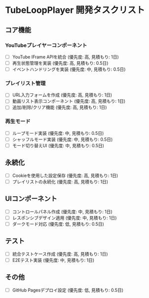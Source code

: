 # TubeLoopPlayer 開発タスクリスト

## コア機能

### YouTubeプレイヤーコンポーネント
- [ ] YouTube IFrame APIを統合 (優先度: 高, 見積もり: 1日)
- [ ] 再生状態管理を実装 (優先度: 高, 見積もり: 0.5日)
- [ ] イベントハンドリングを実装 (優先度: 中, 見積もり: 0.5日)

### プレイリスト管理
- [ ] URL入力フォームを作成 (優先度: 高, 見積もり: 1日)
- [ ] 動画リスト表示コンポーネント (優先度: 高, 見積もり: 1日)
- [ ] 追加/削除/クリア機能 (優先度: 高, 見積もり: 1日)

### 再生モード
- [ ] ループモード実装 (優先度: 中, 見積もり: 0.5日)
- [ ] シャッフルモード実装 (優先度: 中, 見積もり: 0.5日)
- [ ] モード切り替えUI (優先度: 中, 見積もり: 0.5日)

## 永続化
- [ ] Cookieを使用した設定保存 (優先度: 高, 見積もり: 1日)
- [ ] プレイリストの永続化 (優先度: 高, 見積もり: 1日)

## UIコンポーネント
- [ ] コントロールパネル作成 (優先度: 中, 見積もり: 1日)
- [ ] レスポンシブデザイン適用 (優先度: 中, 見積もり: 1日)
- [ ] ダークモード対応 (優先度: 低, 見積もり: 0.5日)

## テスト
- [ ] 統合テストケース作成 (優先度: 高, 見積もり: 1日)
- [ ] E2Eテスト実装 (優先度: 中, 見積もり: 1日)

## その他
- [ ] GitHub Pagesデプロイ設定 (優先度: 低, 見積もり: 0.5日)